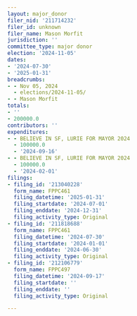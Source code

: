```yaml
---
layout: major_donor
filer_nid: '211714232'
filer_id: unknown
filer_name: Mason Morfit
jurisdiction: ''
committee_type: major donor
election: '2024-11-05'
dates:
- '2024-07-30'
- '2025-01-31'
breadcrumbs:
- - Nov 05, 2024
  - elections/2024-11-05/
- - Mason Morfit
totals:
- ''
- 200000.0
contributors: ''
expenditures:
- - BELIEVE IN SF, LURIE FOR MAYOR 2024
  - 100000.0
  - '2024-09-16'
- - BELIEVE IN SF, LURIE FOR MAYOR 2024
  - 100000.0
  - '2024-02-01'
filings:
- filing_id: '213040228'
  form_name: FPPC461
  filing_datetime: '2025-01-31'
  filing_startdate: '2024-07-01'
  filing_enddate: '2024-12-31'
  filing_activity_type: Original
- filing_id: '211818688'
  form_name: FPPC461
  filing_datetime: '2024-07-30'
  filing_startdate: '2024-01-01'
  filing_enddate: '2024-06-30'
  filing_activity_type: Original
- filing_id: '212106779'
  form_name: FPPC497
  filing_datetime: '2024-09-17'
  filing_startdate: ''
  filing_enddate: ''
  filing_activity_type: Original

---
```


